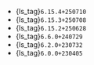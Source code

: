 - {ls_tag}`6.15.4+250710`
- {ls_tag}`6.15.3+250708`
- {ls_tag}`6.15.2+250628`
- {ls_tag}`6.6.0+240729`
- {ls_tag}`6.2.0+230732`
- {ls_tag}`6.0.0+230405`
